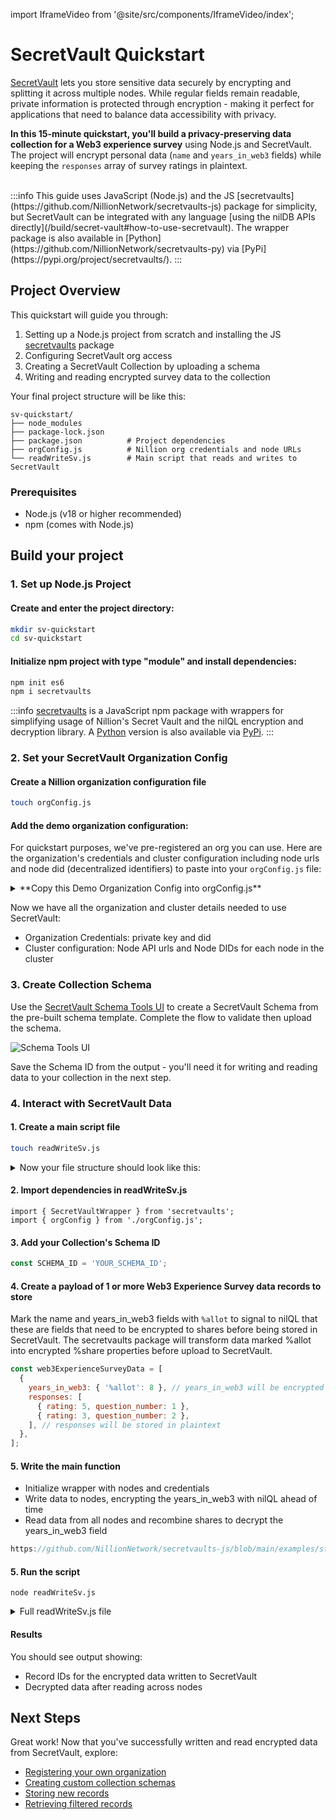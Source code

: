 import IframeVideo from '@site/src/components/IframeVideo/index';

# SecretVault Quickstart

[SecretVault](/build/secret-vault) lets you store sensitive data securely by encrypting and splitting it across multiple nodes. While regular fields remain readable, private information is protected through encryption - making it perfect for applications that need to balance data accessibility with privacy.

**In this 15-minute quickstart, you'll build a privacy-preserving data collection for a Web3 experience survey** using Node.js and SecretVault. The project will encrypt personal data (`name` and `years_in_web3` fields) while keeping the `responses` array of survey ratings in plaintext.

<IframeVideo videoSrc="https://www.loom.com/embed/ee391ce583ab442db71942565b068e61?sid=c7dd28bb-8920-4451-a88e-6de83a21655f"/>
<br/>
:::info
This guide uses JavaScript (Node.js) and the JS [secretvaults](https://github.com/NillionNetwork/secretvaults-js) package for simplicity, but SecretVault can be integrated with any language [using the nilDB APIs directly](/build/secret-vault#how-to-use-secretvault). The wrapper package is also available in [Python](https://github.com/NillionNetwork/secretvaults-py) via [PyPi](https://pypi.org/project/secretvaults/).
:::

## Project Overview

This quickstart will guide you through:

1. Setting up a Node.js project from scratch and installing the JS [secretvaults](https://github.com/NillionNetwork/secretvaults-js) package
2. Configuring SecretVault org access
3. Creating a SecretVault Collection by uploading a schema
4. Writing and reading encrypted survey data to the collection

Your final project structure will be like this:

[//]: # 'For a complete working version, check out the finished project in this [GitHub repo](https://github.com/oceans404/nillion-sv-example)'

```
sv-quickstart/
├── node_modules
├── package-lock.json
├── package.json          # Project dependencies
├── orgConfig.js          # Nillion org credentials and node URLs
└── readWriteSv.js        # Main script that reads and writes to SecretVault
```

### Prerequisites

- Node.js (v18 or higher recommended)
- npm (comes with Node.js)

## Build your project

### 1. Set up Node.js Project

#### Create and enter the project directory:

```bash
mkdir sv-quickstart
cd sv-quickstart
```

#### Initialize npm project with type "module" and install dependencies:

```bash
npm init es6
npm i secretvaults
```

:::info
[secretvaults](https://github.com/NillionNetwork/secretvaults-js) is a JavaScript npm package with wrappers for simplifying usage of Nillion's Secret Vault and the nilQL encryption and decryption library. A [Python](https://github.com/NillionNetwork/secretvaults-py) version is also available via [PyPi](https://pypi.org/project/secretvaults/).
:::

### 2. Set your SecretVault Organization Config

#### Create a Nillion organization configuration file

```bash
touch orgConfig.js
```

#### Add the demo organization configuration:

For quickstart purposes, we've pre-registered an org you can use. Here are the organization's credentials and cluster configuration including node urls and node did (decentralized identifiers) to paste into your `orgConfig.js` file:

<details>

<summary>**Copy this Demo Organization Config into orgConfig.js**</summary>

You can also look up cluster configuration values using the orgDid in the "Returning Org" section of the [SecretVault Registration Portal](https://sv-sda-registration.replit.app/).

```javascript
import dotenv from 'dotenv';
dotenv.config();

export const orgConfig = {
  orgCredentials: {
    secretKey:
      '0ac97ffdd83769c6c5032cb202d0957800e0ef151f015b0aaec52e2d864d4fc6',
    orgDid: 'did:nil:testnet:nillion1v596szek38l22jm9et4r4j7txu3v7eff3uffue',
  },
  nodes: [
    {
      url: 'https://nildb-nx8v.nillion.network',
      did: 'did:nil:testnet:nillion1qfrl8nje3nvwh6cryj63mz2y6gsdptvn07nx8v',
    },
    {
      url: 'https://nildb-p3mx.nillion.network',
      did: 'did:nil:testnet:nillion1uak7fgsp69kzfhdd6lfqv69fnzh3lprg2mp3mx',
    },
    {
      url: 'https://nildb-rugk.nillion.network',
      did: 'did:nil:testnet:nillion1kfremrp2mryxrynx66etjl8s7wazxc3rssrugk',
    },
  ],
};
```

</details>

Now we have all the organization and cluster details needed to use SecretVault:

- Organization Credentials: private key and did
- Cluster configuration: Node API urls and Node DIDs for each node in the cluster

### 3. Create Collection Schema

Use the [SecretVault Schema Tools UI](https://schema-tools.vercel.app/) to create a SecretVault Schema from the pre-built schema template. Complete the flow to validate then upload the schema.

![Schema Tools UI](/img/secret-vault-tools-ui.png)

Save the Schema ID from the output - you'll need it for writing and reading data to your collection in the next step.

### 4. Interact with SecretVault Data

#### 1. Create a main script file

```bash
touch readWriteSv.js
```

<details>
<summary>Now your file structure should look like this:</summary>
```
sv-quickstart/
├── node_modules
├── package-lock.json
├── package.json
├── orgConfig.js
└── readWriteSv.js
```
</details>

#### 2. Import dependencies in readWriteSv.js

```
import { SecretVaultWrapper } from 'secretvaults';
import { orgConfig } from './orgConfig.js';
```

#### 3. Add your Collection's Schema ID

```javascript
const SCHEMA_ID = 'YOUR_SCHEMA_ID';
```

#### 4. Create a payload of 1 or more Web3 Experience Survey data records to store

Mark the name and years_in_web3 fields with `%allot` to signal to nilQL that these are fields that need to be encrypted to shares before being stored in SecretVault. The secretvaults package will transform data marked %allot into encrypted %share properties before upload to SecretVault.

```javascript
const web3ExperienceSurveyData = [
  {
    years_in_web3: { '%allot': 8 }, // years_in_web3 will be encrypted to a %share
    responses: [
      { rating: 5, question_number: 1 },
      { rating: 3, question_number: 2 },
    ], // responses will be stored in plaintext
  },
];
```

#### 5. Write the main function

- Initialize wrapper with nodes and credentials
- Write data to nodes, encrypting the years_in_web3 with nilQL ahead of time
- Read data from all nodes and recombine shares to decrypt the years_in_web3 field

```js reference showGithubLink
https://github.com/NillionNetwork/secretvaults-js/blob/main/examples/store/dataCreateRead.js#L25-L54
```

#### 5. Run the script

```
node readWriteSv.js
```

<details>
<summary>Full readWriteSv.js file</summary>
```js reference showGithubLink
https://github.com/NillionNetwork/secretvaults-js/blob/main/examples/store/dataCreateRead.js
```
</details>

#### Results

You should see output showing:

- Record IDs for the encrypted data written to SecretVault
- Decrypted data after reading across nodes

## Next Steps

Great work! Now that you've successfully written and read encrypted data from SecretVault, explore:

- [Registering your own organization](/build/secretVault-secretDataAnalytics/access)
- [Creating custom collection schemas](/build/secretVault-secretDataAnalytics/create-schema)
- [Storing new records](/build/secretVault-secretDataAnalytics/upload)
- [Retrieving filtered records](/build/secretVault-secretDataAnalytics/retrieve)
